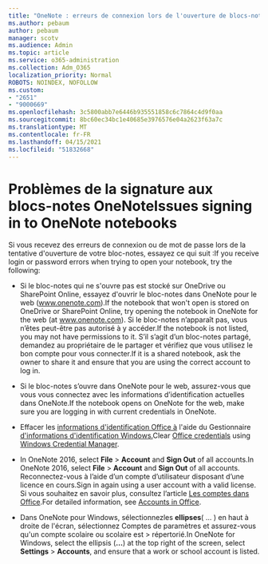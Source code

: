 ```yaml
---
title: "OneNote : erreurs de connexion lors de l'ouverture de blocs-notes"
ms.author: pebaum
author: pebaum
manager: scotv
ms.audience: Admin
ms.topic: article
ms.service: o365-administration
ms.collection: Adm_O365
localization_priority: Normal
ROBOTS: NOINDEX, NOFOLLOW
ms.custom:
- "2651"
- "9000669"
ms.openlocfilehash: 3c5800abb7e6446b935551858c6c7864c4d9f0aa
ms.sourcegitcommit: 8bc60ec34bc1e40685e3976576e04a2623f63a7c
ms.translationtype: MT
ms.contentlocale: fr-FR
ms.lasthandoff: 04/15/2021
ms.locfileid: "51832668"
---
```

# <a name="issues-signing-in-to-onenote-notebooks"></a><span data-ttu-id="a2be6-102">Problèmes de la signature aux blocs-notes OneNote</span><span class="sxs-lookup"><span data-stu-id="a2be6-102">Issues signing in to OneNote notebooks</span></span>

<span data-ttu-id="a2be6-103">Si vous recevez des erreurs de connexion ou de mot de passe lors de la tentative d'ouverture de votre bloc-notes, essayez ce qui suit :</span><span class="sxs-lookup"><span data-stu-id="a2be6-103">If you receive login or password errors when trying to open your notebook, try the following:</span></span>

- <span data-ttu-id="a2be6-104">Si le bloc-notes qui ne s'ouvre pas est stocké sur OneDrive ou SharePoint Online, essayez d'ouvrir le bloc-notes dans OneNote pour le web (www.onenote.com).</span><span class="sxs-lookup"><span data-stu-id="a2be6-104">If the notebook that won't open is stored on OneDrive or SharePoint Online, try opening the notebook in OneNote for the web (at www.onenote.com).</span></span> <span data-ttu-id="a2be6-105">Si le bloc-notes n’apparaît pas, vous n’êtes peut-être pas autorisé à y accéder.</span><span class="sxs-lookup"><span data-stu-id="a2be6-105">If the notebook is not listed, you may not have permissions to it.</span></span> <span data-ttu-id="a2be6-106">S’il s’agit d’un bloc-notes partagé, demandez au propriétaire de le partager et vérifiez que vous utilisez le bon compte pour vous connecter.</span><span class="sxs-lookup"><span data-stu-id="a2be6-106">If it is a shared notebook, ask the owner to share it and ensure that you are using the correct account to log in.</span></span>

- <span data-ttu-id="a2be6-107">Si le bloc-notes s’ouvre dans OneNote pour le web, assurez-vous que vous vous connectez avec les informations d’identification actuelles dans OneNote.</span><span class="sxs-lookup"><span data-stu-id="a2be6-107">If the notebook opens on OneNote for the web, make sure you are logging in with current credentials in OneNote.</span></span> 

- <span data-ttu-id="a2be6-108">Effacer les [informations d'identification Office à](https://docs.microsoft.com/office/troubleshoot/error-messages/another-account-already-signed-in#step-3-clear-cached-credentials-on-the-computer) l'aide du Gestionnaire [d'informations d'identification Windows.](https://support.microsoft.com/help/4026814/windows-accessing-credential-manager)</span><span class="sxs-lookup"><span data-stu-id="a2be6-108">Clear [Office credentials](https://docs.microsoft.com/office/troubleshoot/error-messages/another-account-already-signed-in#step-3-clear-cached-credentials-on-the-computer) using [Windows Credential Manager](https://support.microsoft.com/help/4026814/windows-accessing-credential-manager).</span></span>

- <span data-ttu-id="a2be6-109">In OneNote 2016, select **File**  >  **Account** and **Sign Out** of all accounts.</span><span class="sxs-lookup"><span data-stu-id="a2be6-109">In OneNote 2016, select **File** > **Account** and **Sign Out** of all accounts.</span></span> <span data-ttu-id="a2be6-110">Reconnectez-vous à l’aide d’un compte d’utilisateur disposant d’une licence en cours.</span><span class="sxs-lookup"><span data-stu-id="a2be6-110">Sign in again using a user account with a valid license.</span></span> <span data-ttu-id="a2be6-111">Si vous souhaitez en savoir plus, consultez l’article [Les comptes dans Office](https://support.office.com/article/accounts-in-office-628ea040-f265-49de-b986-be09c3ebf8a9).</span><span class="sxs-lookup"><span data-stu-id="a2be6-111">For detailed information, see [Accounts in Office](https://support.office.com/article/accounts-in-office-628ea040-f265-49de-b986-be09c3ebf8a9).</span></span>

- <span data-ttu-id="a2be6-112">Dans OneNote pour Windows, sélectionnezles **ellipses**( ... ) en haut à droite de l'écran, sélectionnez Comptes de paramètres et assurez-vous qu'un compte scolaire ou scolaire est  >  répertorié.</span><span class="sxs-lookup"><span data-stu-id="a2be6-112">In OneNote for Windows, select the ellipsis (**…**) at the top right of the screen, select **Settings** > **Accounts**, and ensure that a work or school account is listed.</span></span>